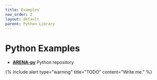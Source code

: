 ```yaml
---
title: Examples
nav_order: 2
layout: default
parent: Python Library
---
```


# Python Examples

- [**ARENA-py**](https://github.com/conix-center/ARENA-py) Python repository

{% include alert type="warning" title="TODO" content="Write me." %}

[//]: # (For all these standalone examples, view the browser first at this address)

[//]: # (Use this template for all of these examples, import arena, init, handle events)

[//]: # (Create a cube)

[//]: # (create a specific named sphere)

[//]: # (observe name collisions)

[//]: # (Update)

[//]: # ()

[//]: # ()

[//]: # (colors, 2 kinds!)

[//]: # (Transparency)

[//]: # (Move)

[//]: # (Rotate)

[//]: # (Animate)

[//]: # (Delete)

[//]: # (Images)

[//]: # (Images on Objects)

[//]: # (Models)

[//]: # (Relocalize Camera)

[//]: # (Text)

[//]: # (Lights)

[//]: # (Sound)

[//]: # (360 Video)

[//]: # (Lines)

[//]: # (Thicklines)

[//]: # (Events)

[//]: # (ttl)

[//]: # (Occlusion)

[//]: # (themes)

[//]: # (Physics)

[//]: # (Parent/Child)

[//]: # (goto-url)

[//]: # (Particles)

[//]: # (Events)
